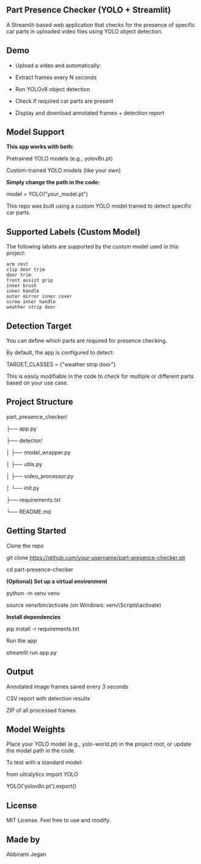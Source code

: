 ## Part Presence Checker (YOLO + Streamlit)

A Streamlit-based web application that checks for the presence of specific car parts in uploaded video files using YOLO object detection.

## Demo

 - Upload a video and automatically:
   
 - Extract frames every N seconds
 
 - Run YOLOv8 object detection

 - Check if required car parts are present
   
 - Display and download annotated frames + detection report

## Model Support

**This app works with both:**

Pretrained YOLO models (e.g., yolov8n.pt)

Custom-trained YOLO models (like your own)

**Simply change the path in the code:**

model = YOLO("your_model.pt")

This repo was built using a custom YOLO model trained to detect specific car parts.

## Supported Labels (Custom Model)

The following labels are supported by the custom model used in this project:

    arm rest
    clip door trim
    door trim
    front assist grip
    inner brush
    inner handle
    outer mirror inner cover
    screw inner handle
    weather strip door

## Detection Target

You can define which parts are required for presence checking.

By default, the app is configured to detect:

TARGET_CLASSES = {"weather strip door"}

This is easily modifiable in the code to check for multiple or different parts based on your use case.

## Project Structure

part_presence_checker/

├── app.py

├── detector/

│ ├── model_wrapper.py

│ ├── utils.py

│ ├── video_processor.py

│ └── init.py

├── requirements.txt

└── README.md

## Getting Started

Clone the repo

git clone https://github.com/your-username/part-presence-checker.git

cd part-presence-checker

**(Optional) Set up a virtual environment**

python -m venv venv

source venv/bin/activate (on Windows: venv\Scripts\activate)

**Install dependencies**

pip install -r requirements.txt

Run the app

streamlit run app.py

## Output

Annotated image frames saved every 3 seconds

CSV report with detection results

ZIP of all processed frames

## Model Weights

Place your YOLO model (e.g., yolo-world.pt) in the project root, or update the model path in the code.

To test with a standard model:

from ultralytics import YOLO

YOLO('yolov8n.pt').export()

## License

MIT License. Feel free to use and modify.

## Made by

Abbirami Jegan
